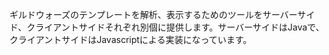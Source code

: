 ギルドウォーズのテンプレートを解析、表示するためのツールをサーバーサイド、クライアントサイドそれぞれ別個に提供します。サーバーサイドはJavaで、クライアントサイドはJavascriptによる実装になっています。